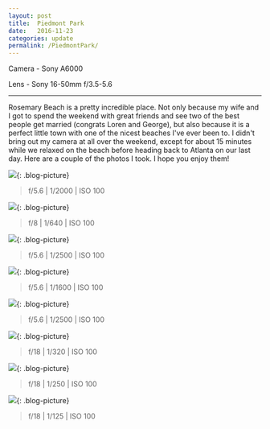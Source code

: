 ```yaml
---
layout: post
title:  Piedmont Park
date:   2016-11-23
categories: update
permalink: /PiedmontPark/
---
```


Camera - Sony A6000

Lens - Sony 16-50mm f/3.5-5.6

* * *

Rosemary Beach is a pretty incredible place. Not only because my wife and I got to spend the weekend with great friends and see two of the best people get married (congrats Loren and George), but also because it is a perfect little town with one of the nicest beaches I've ever been to. I didn't bring out my camera at all over the weekend, except for about 15 minutes while we relaxed on the beach before heading back to Atlanta on our last day. Here are a couple of the photos I took. I hope you enjoy them!

![](https://c2.staticflickr.com/6/5743/30670892275_78e1d0429d_b.jpg){: .blog-picture}

>f/5.6 \| 1/2000 \| ISO 100


![](https://c2.staticflickr.com/6/5547/30037146373_9c6ed4f869_b.jpg){: .blog-picture}

>f/8 \| 1/640 \| ISO 100


![](https://c2.staticflickr.com/6/5743/30371263950_8e56b1dbca_z.jpg){: .blog-picture}

>f/5.6 \| 1/2500 \| ISO 100


![](https://c2.staticflickr.com/6/5475/30670887855_552cd5a154_z.jpg){: .blog-picture}

>f/5.6 \| 1/1600 \| ISO 100


![](https://c2.staticflickr.com/6/5614/30371260080_898731bd53_b.jpg){: .blog-picture}

>f/5.6 \| 1/2500 \| ISO 100


![](https://c2.staticflickr.com/6/5539/30554096822_13663d03f9_z.jpg){: .blog-picture}

>f/18 \| 1/320 \| ISO 100


![](https://c2.staticflickr.com/6/5812/30670879475_8e6ef00723_z.jpg){: .blog-picture}

>f/18 \| 1/250 \| ISO 100


![](https://c2.staticflickr.com/6/5611/30634289296_573b640120_z.jpg){: .blog-picture}

>f/18 \| 1/125 \| ISO 100
